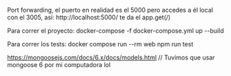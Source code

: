 Port forwarding, el puerto en realidad es el 5000 pero accedes a él local con el 3005,
así: http://localhost:5000/ te da el app.get(/)

Para correr el proyecto: docker-compose -f docker-compose.yml up --build

Para correr los tests:  docker compose run --rm web npm run test

https://mongoosejs.com/docs/6.x/docs/models.html // Tuvimos que usar mongoose 6 por mi computadora lol
